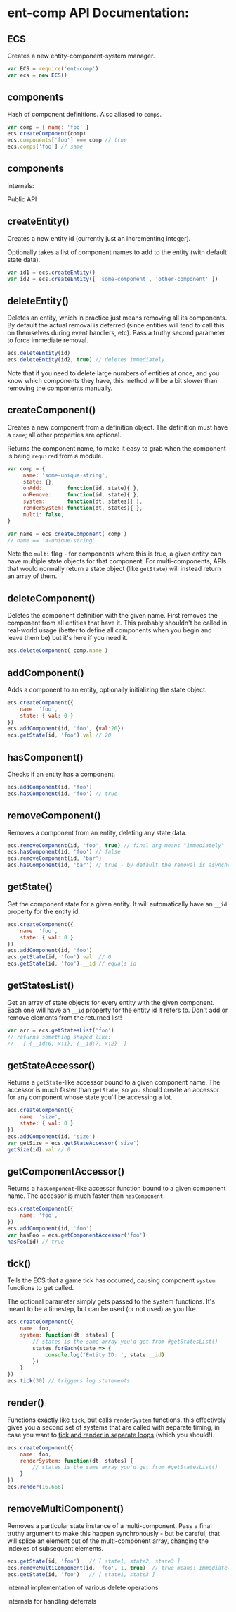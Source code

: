 

<!-- Start src/ECS.js -->

# ent-comp API Documentation:

## ECS 
Creates a new entity-component-system manager.

```js
var ECS = require('ent-comp')
var ecs = new ECS()
```

## components

Hash of component definitions. Also aliased to `comps`.

```js
var comp = { name: 'foo' }
ecs.createComponent(comp)
ecs.components['foo'] === comp // true
ecs.comps['foo'] // same
```

## components

internals:

Public API

## createEntity()

Creates a new entity id (currently just an incrementing integer).

Optionally takes a list of component names to add to the entity (with default state data).

```js
var id1 = ecs.createEntity()
var id2 = ecs.createEntity([ 'some-component', 'other-component' ])
```

## deleteEntity()

Deletes an entity, which in practice just means removing all its components.
By default the actual removal is deferred (since entities will tend to 
call this on themselves during event handlers, etc).
Pass a truthy second parameter to force immediate removal.

```js
ecs.deleteEntity(id)
ecs.deleteEntity(id2, true) // deletes immediately
```

Note that if you need to delete large numbers of entities at once,
and you know which components they have, this method will be a bit 
slower than removing the components manually.

## createComponent()

Creates a new component from a definition object. 
The definition must have a `name`; all other properties are optional.

Returns the component name, to make it easy to grab when the component
is being `require`d from a module.

```js
var comp = {
	 name: 'some-unique-string',
	 state: {},
	 onAdd:        function(id, state){ },
	 onRemove:     function(id, state){ },
	 system:       function(dt, states){ },
	 renderSystem: function(dt, states){ },
	 multi: false,
}

var name = ecs.createComponent( comp )
// name == 'a-unique-string'
```

Note the `multi` flag - for components where this is true, a given 
entity can have multiple state objects for that component.
For multi-components, APIs that would normally return a state object 
(like `getState`) will instead return an array of them.

## deleteComponent()

Deletes the component definition with the given name. 
First removes the component from all entities that have it.
This probably shouldn't be called in real-world usage
(better to define all components when you begin and leave them be)
but it's here if you need it.

```js
ecs.deleteComponent( comp.name )
```

## addComponent()

Adds a component to an entity, optionally initializing the state object.

```js
ecs.createComponent({
	name: 'foo',
	state: { val: 0 }
})
ecs.addComponent(id, 'foo', {val:20})
ecs.getState(id, 'foo').val // 20
```

## hasComponent()

Checks if an entity has a component.

```js
ecs.addComponent(id, 'foo')
ecs.hasComponent(id, 'foo') // true
```

## removeComponent()

Removes a component from an entity, deleting any state data.

```js
ecs.removeComponent(id, 'foo', true) // final arg means "immediately"
ecs.hasComponent(id, 'foo') // false
ecs.removeComponent(id, 'bar')
ecs.hasComponent(id, 'bar') // true - by default the removal is asynchronous
```

## getState()

Get the component state for a given entity.
It will automatically have an `__id` property for the entity id.

```js
ecs.createComponent({
	name: 'foo',
	state: { val: 0 }
})
ecs.addComponent(id, 'foo')
ecs.getState(id, 'foo').val  // 0
ecs.getState(id, 'foo').__id // equals id
```

## getStatesList()

Get an array of state objects for every entity with the given component. 
Each one will have an `__id` property for the entity id it refers to.
Don't add or remove elements from the returned list!

```js
var arr = ecs.getStatesList('foo')
// returns something shaped like:
//   [ {__id:0, x:1}, {__id:7, x:2}  ]
```

## getStateAccessor()

Returns a `getState`-like accessor bound to a given component name. 
The accessor is much faster than `getState`, so you should create an accessor 
for any component whose state you'll be accessing a lot.

```js
ecs.createComponent({
	name: 'size',
	state: { val: 0 }
})
ecs.addComponent(id, 'size')
var getSize = ecs.getStateAccessor('size')
getSize(id).val // 0
```

## getComponentAccessor()

Returns a `hasComponent`-like accessor function bound to a given component name. 
The accessor is much faster than `hasComponent`.

```js
ecs.createComponent({
	name: 'foo',
})
ecs.addComponent(id, 'foo')
var hasFoo = ecs.getComponentAccessor('foo')
hasFoo(id) // true
```

## tick()

Tells the ECS that a game tick has occurred, causing component 
`system` functions to get called.

The optional parameter simply gets passed to the system functions. 
It's meant to be a timestep, but can be used (or not used) as you like.    

```js
ecs.createComponent({
	name: foo,
	system: function(dt, states) {
		// states is the same array you'd get from #getStatesList()
		states.forEach(state => {
			console.log('Entity ID: ', state.__id)
		})
	}
})
ecs.tick(30) // triggers log statements
```

## render()

Functions exactly like `tick`, but calls `renderSystem` functions.
this effectively gives you a second set of systems that are 
called with separate timing, in case you want to 
[tick and render in separate loops](http://gafferongames.com/game-physics/fix-your-timestep/)
(which you should!).

```js
ecs.createComponent({
	name: foo,
	renderSystem: function(dt, states) {
		// states is the same array you'd get from #getStatesList()
	}
})
ecs.render(16.666)
```

## removeMultiComponent()

Removes a particular state instance of a multi-component.
Pass a final truthy argument to make this happen synchronously - 
but be careful, that will splice an element out of the multi-component array,
changing the indexes of subsequent elements.

```js
ecs.getState(id, 'foo')   // [ state1, state2, state3 ]
ecs.removeMultiComponent(id, 'foo', 1, true)  // true means: immediately
ecs.getState(id, 'foo')   // [ state1, state3 ]
```

internal implementation of various delete operations

internals for handling deferrals

<!-- End src/ECS.js -->

